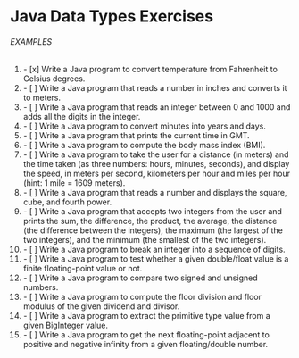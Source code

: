 # Java Data Types Exercises


###### EXAMPLES
<ol>
	<li>- [x] Write a Java program to convert temperature from Fahrenheit to Celsius degrees.</li>
	<li>- [ ] Write a Java program that reads a number in inches and converts it to meters.</li>
	<li>- [ ] Write a Java program that reads an integer between 0 and 1000 and adds all the digits in the integer.</li>
	<li>- [ ] Write a Java program to convert minutes into years and days.</li>
	<li>- [ ] Write a Java program that prints the current time in GMT.</li>
	<li>- [ ] Write a Java program to compute the body mass index (BMI).</li>
	<li>- [ ] Write a Java program to take the user for a distance (in meters) and the time taken (as three numbers: hours, minutes, seconds), and display the speed, in meters per second, kilometers per hour and miles per hour (hint: 1 mile = 1609 meters).</li>
	<li>- [ ] Write a Java program that reads a number and displays the square, cube, and fourth power.</li>
	<li>- [ ] Write a Java program that accepts two integers from the user and prints the sum, the difference, the product, the average, the distance (the difference between the integers), the maximum (the largest of the two integers), and the minimum (the smallest of the two integers).</li>
	<li>- [ ] Write a Java program to break an integer into a sequence of digits.</li>
	<li>- [ ] Write a Java program to test whether a given double/float value is a finite floating-point value or not.</li>
	<li>- [ ] Write a Java program to compare two signed and unsigned numbers.</li>
	<li>- [ ] Write a Java program to compute the floor division and floor modulus of the given dividend and divisor.</li>
	<li>- [ ] Write a Java program to extract the primitive type value from a given BigInteger value.</li>
	<li>- [ ] Write a Java program to get the next floating-point adjacent to positive and negative infinity from a given floating/double number.</li>
</ol>